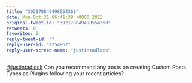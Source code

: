 ```yaml
---
title: "392178849498554368"
date: Mon Oct 21 06:41:38 +0000 2013
original-tweet-id: "392178849498554368"
retweets: 0
favorites: 0
reply-tweet-id: ""
reply-user-id: "9254962"
reply-user-screen-name: "justintadlock"
---
```

<a href="https://twitter.com/justintadlock">@justintadlock</a> Can you recommend any posts on creating Custom Posts Types as Plugins following your recent articles?
